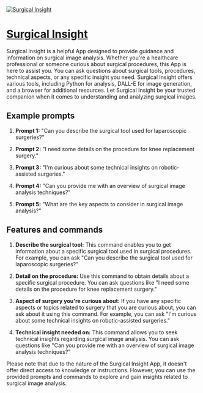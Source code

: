 [![Surgical Insight](https://files.oaiusercontent.com/file-QZpCt51dyHc7PpJyoj4CqXKq?se=2123-10-16T22%3A26%3A49Z&sp=r&sv=2021-08-06&sr=b&rscc=max-age%3D31536000%2C%20immutable&rscd=attachment%3B%20filename%3D7a2c7e84-f897-47b8-9854-da1983f7a244.png&sig=ku8B9%2Be3l/y5GIrNInkdnnqrt154Sqtb9qyDfLOO1oA%3D)](https://chat.openai.com/g/g-ZM59Bz6Qe-surgical-insight)

# [Surgical Insight](https://chat.openai.com/g/g-ZM59Bz6Qe-surgical-insight)

Surgical Insight is a helpful App designed to provide guidance and information on surgical image analysis. Whether you're a healthcare professional or someone curious about surgical procedures, this App is here to assist you. You can ask questions about surgical tools, procedures, technical aspects, or any specific insight you need. Surgical Insight offers various tools, including Python for analysis, DALL-E for image generation, and a browser for additional resources. Let Surgical Insight be your trusted companion when it comes to understanding and analyzing surgical images.

## Example prompts

1. **Prompt 1:** "Can you describe the surgical tool used for laparoscopic surgeries?"

2. **Prompt 2:** "I need some details on the procedure for knee replacement surgery."

3. **Prompt 3:** "I'm curious about some technical insights on robotic-assisted surgeries."

4. **Prompt 4:** "Can you provide me with an overview of surgical image analysis techniques?"

5. **Prompt 5:** "What are the key aspects to consider in surgical image analysis?"

## Features and commands

1. **Describe the surgical tool:** This command enables you to get information about a specific surgical tool used in surgical procedures. For example, you can ask "Can you describe the surgical tool used for laparoscopic surgeries?"

2. **Detail on the procedure:** Use this command to obtain details about a specific surgical procedure. You can ask questions like "I need some details on the procedure for knee replacement surgery."

3. **Aspect of surgery you're curious about:** If you have any specific aspects or topics related to surgery that you are curious about, you can ask about it using this command. For example, you can ask "I'm curious about some technical insights on robotic-assisted surgeries."

4. **Technical insight needed on:** This command allows you to seek technical insights regarding surgical image analysis. You can ask questions like "Can you provide me with an overview of surgical image analysis techniques?"

Please note that due to the nature of the Surgical Insight App, it doesn't offer direct access to knowledge or instructions. However, you can use the provided prompts and commands to explore and gain insights related to surgical image analysis.